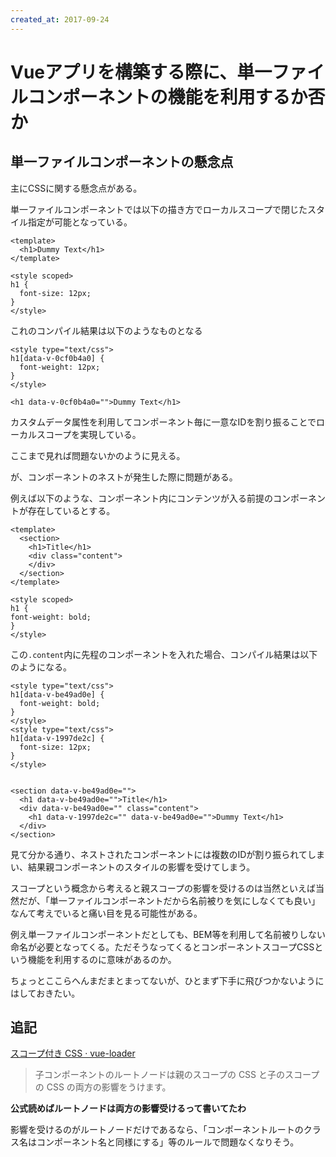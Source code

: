 ```yaml
---
created_at: 2017-09-24
---
```


# Vueアプリを構築する際に、単一ファイルコンポーネントの機能を利用するか否か


## 単一ファイルコンポーネントの懸念点

主にCSSに関する懸念点がある。

単一ファイルコンポーネントでは以下の描き方でローカルスコープで閉じたスタイル指定が可能となっている。

```
<template>
  <h1>Dummy Text</h1>
</template>

<style scoped>
h1 {
  font-size: 12px;
}
</style>
```

これのコンパイル結果は以下のようなものとなる


```
<style type="text/css">
h1[data-v-0cf0b4a0] {
  font-weight: 12px;
}
</style>

<h1 data-v-0cf0b4a0="">Dummy Text</h1>
```

カスタムデータ属性を利用してコンポーネント毎に一意なIDを割り振ることでローカルスコープを実現している。


ここまで見れば問題ないかのように見える。

が、コンポーネントのネストが発生した際に問題がある。

例えば以下のような、コンポーネント内にコンテンツが入る前提のコンポーネントが存在しているとする。

```
<template>
  <section>
    <h1>Title</h1>
    <div class="content">
    </div>
  </section>
</template>

<style scoped>
h1 {
font-weight: bold;
}
</style>
```

この`.content`内に先程のコンポーネントを入れた場合、コンパイル結果は以下のようになる。

```
<style type="text/css">
h1[data-v-be49ad0e] {
  font-weight: bold;
}
</style>
<style type="text/css">
h1[data-v-1997de2c] {
  font-size: 12px;
}
</style>


<section data-v-be49ad0e="">
  <h1 data-v-be49ad0e="">Title</h1>
  <div data-v-be49ad0e="" class="content">
    <h1 data-v-1997de2c="" data-v-be49ad0e="">Dummy Text</h1>
  </div>
</section>
```

見て分かる通り、ネストされたコンポーネントには複数のIDが割り振られてしまい、結果親コンポーネントのスタイルの影響を受けてしまう。

スコープという概念から考えると親スコープの影響を受けるのは当然といえば当然だが、「単一ファイルコンポーネントだから名前被りを気にしなくても良い」なんて考えでいると痛い目を見る可能性がある。

例え単一ファイルコンポーネントだとしても、BEM等を利用して名前被りしない命名が必要となってくる。ただそうなってくるとコンポーネントスコープCSSという機能を利用するのに意味があるのか。

ちょっとここらへんまだまとまってないが、ひとまず下手に飛びつかないようにはしておきたい。


## 追記

[スコープ付き CSS · vue-loader](https://vue-loader.vuejs.org/ja/features/scoped-css.html)

> 子コンポーネントのルートノードは親のスコープの CSS と子のスコープの CSS の両方の影響をうけます。

**公式読めばルートノードは両方の影響受けるって書いてたわ**

影響を受けるのがルートノードだけであるなら、「コンポーネントルートのクラス名はコンポーネント名と同様にする」等のルールで問題なくなりそう。
